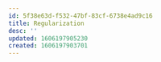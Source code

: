 ```yaml
---
id: 5f38e63d-f532-47bf-83cf-6738e4ad9c16
title: Regularization
desc: ''
updated: 1606197905230
created: 1606197903701
---
```


